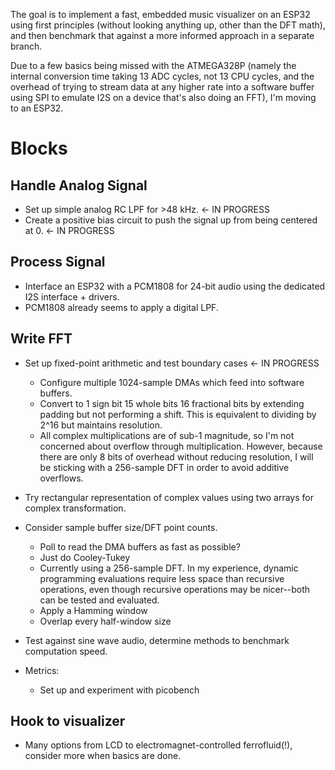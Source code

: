 The goal is to implement a fast, embedded music visualizer on an ESP32 using first principles (without looking anything up, other than the DFT math), and then benchmark that against a more informed approach in a separate branch.

Due to a few basics being missed with the ATMEGA328P (namely the internal conversion time taking 13 ADC cycles, not 13 CPU cycles, and the overhead of trying to stream data at any higher rate into a software buffer using SPI to emulate I2S on a device that's also doing an FFT), I'm moving to an ESP32.

# Blocks

## Handle Analog Signal
- Set up simple analog RC LPF for >48 kHz. <- IN PROGRESS
- Create a positive bias circuit to push the signal up from being centered at 0. <- IN PROGRESS

## Process Signal

- Interface an ESP32 with a PCM1808 for 24-bit audio using the dedicated I2S interface + drivers.
- PCM1808 already seems to apply a digital LPF.

## Write FFT

- Set up fixed-point arithmetic and test boundary cases <- IN PROGRESS
    - Configure multiple 1024-sample DMAs which feed into software buffers.
    - Convert to 1 sign bit 15 whole bits 16 fractional bits by extending padding but not performing a shift. This is equivalent to dividing by 2^16 but maintains resolution.
    - All complex multiplications are of sub-1 magnitude, so I'm not concerned about overflow through multiplication. However, because there are only 8 bits of overhead without reducing resolution, I will be sticking with a 256-sample DFT in order to avoid additive overflows.

- Try rectangular representation of complex values using two arrays for complex transformation.
- Consider sample buffer size/DFT point counts.
    - Poll to read the DMA buffers as fast as possible?
    - Just do Cooley-Tukey
    - Currently using a 256-sample DFT. In my experience, dynamic programming evaluations require less space than recursive operations, even though recursive operations may be nicer--both can be tested and evaluated.
    - Apply a Hamming window
    - Overlap every half-window size
- Test against sine wave audio, determine methods to benchmark computation speed.

- Metrics:
    - Set up and experiment with picobench

## Hook to visualizer

- Many options from LCD to electromagnet-controlled ferrofluid(!), consider more when basics are done.
